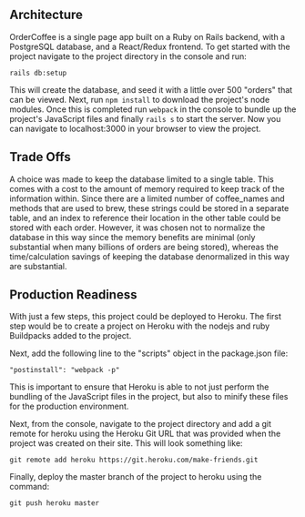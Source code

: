 ## Architecture

OrderCoffee is a single page app built on a Ruby on Rails backend, with a PostgreSQL database, and a React/Redux frontend. To get started with the project navigate to the project directory in the console and run:

`rails db:setup`

This will create the database, and seed it with a little over 500 "orders" that can be viewed. Next, run `npm install` to download the project's node modules. Once this is completed run `webpack` in the console to bundle up the project's JavaScript files and finally `rails s` to start the server. Now you can navigate to localhost:3000 in your browser to view the project.

## Trade Offs

A choice was made to keep the database limited to a single table. This comes with a cost to the amount of memory required to keep track of the information within. Since there are a limited number of coffee_names and methods that are used to brew, these strings could be stored in a separate table, and an index to reference their location in the other table could be stored with each order. However, it was chosen not to normalize the database in this way since the memory benefits are minimal (only substantial when many billions of orders are being stored), whereas the time/calculation savings of keeping the database denormalized in this way are substantial.

## Production Readiness

With just a few steps, this project could be deployed to Heroku. The first step would be to create a project on Heroku with the nodejs and ruby Buildpacks added to the project.

Next, add the following line to the "scripts" object in the package.json file:

`"postinstall": "webpack -p"`

This is important to ensure that Heroku is able to not just perform the bundling of the JavaScript files in the project, but also to minify these files for the production environment.

Next, from the console, navigate to the project directory and add a git remote for heroku using the Heroku Git URL that was provided when the project was created on their site. This will look something like:

`git remote add heroku https://git.heroku.com/make-friends.git`

Finally, deploy the master branch of the project to heroku using the command:

`git push heroku master`
